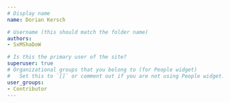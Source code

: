 ```yaml
---
# Display name
name: Dorian Kersch

# Username (this should match the folder name)
authors:
- SxMShaDoW

# Is this the primary user of the site?
superuser: true
# Organizational groups that you belong to (for People widget)
#   Set this to `[]` or comment out if you are not using People widget.  
user_groups:
- Contributor
---
```

